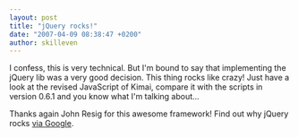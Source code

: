 ```yaml
---
layout: post
title: "jQuery rocks!"
date: "2007-04-09 08:38:47 +0200"
author: skilleven
---
```


I confess, this is very technical. But I'm bound to say that implementing the jQuery lib was a very good decision.
This thing rocks like crazy! Just have a look at the revised JavaScript of Kimai, compare it with the scripts in version 0.6.1 and you know what I'm talking about...

Thanks again John Resig for this awesome framework! Find out why jQuery rocks [via Google](http://www.google.de/search?q=jquery+rocks).
